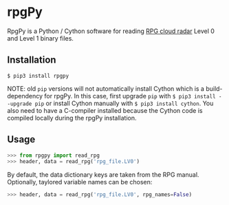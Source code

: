 # rpgPy

RpgPy is a Python / Cython software for reading [RPG cloud radar](https://www.radiometer-physics.de/products/microwave-remote-sensing-instruments/94-ghz-fmcw-doppler-cloud-radar/) Level 0 and Level 1 binary files.

Installation
------------

``` 
$ pip3 install rpgpy
```
NOTE: old `pip` versions will not automatically install Cython which is a build-dependency for rpgPy. 
In this case, first upgrade `pip` with `$ pip3 install --upgrade pip` or install Cython manually with `$ pip3 install cython`. You also need to have a C-compiler installed because the Cython code is compiled locally during the rpgPy installation.

Usage
-----

```python
>>> from rpgpy import read_rpg
>>> header, data = read_rpg('rpg_file.LV0')
```

By default, the data dictionary keys are taken from the RPG manual. Optionally, taylored variable names can be chosen:

```python
>>> header, data = read_rpg('rpg_file.LV0', rpg_names=False)
```

